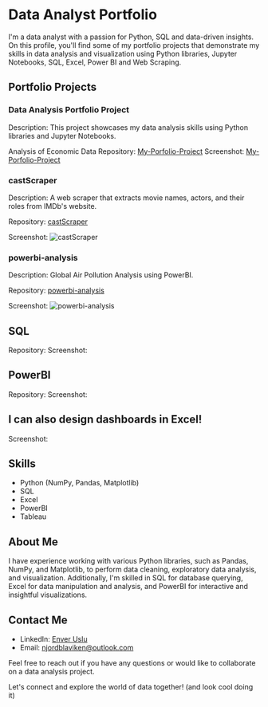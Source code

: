 # Data Analyst Portfolio

I'm a data analyst with a passion for Python, SQL and data-driven insights. On this profile, you'll find some of my portfolio projects that demonstrate my skills in data analysis and visualization using Python libraries, Jupyter Notebooks, SQL, Excel, Power BI and Web Scraping.

## Portfolio Projects

### Data Analysis Portfolio Project 

Description: This project showcases my data analysis skills using Python libraries and Jupyter Notebooks.

Analysis of Economic Data
Repository: [My-Porfolio-Project](https://github.com/enverUslu/My-Porfolio-Project/)
Screenshot: [My-Porfolio-Project]()

### castScraper

Description: A web scraper that extracts movie names, actors, and their roles from IMDb's website.

Repository: [castScraper](https://github.com/enverUslu/castScraper)

Screenshot:
![castScraper](path/to/castScraper-screenshot.png)

### powerbi-analysis

Description: Global Air Pollution Analysis using PowerBI.

Repository: [powerbi-analysis](https://github.com/enverUslu/powerbi-analysis)

Screenshot:
![powerbi-analysis](path/to/powerbi-analysis-screenshot.png)


## SQL
Repository:
Screenshot: 



## PowerBI
Repository:
Screenshot:

## I can also design dashboards in Excel!
Screenshot:




## Skills

- Python (NumPy, Pandas, Matplotlib)
- SQL
- Excel
- PowerBI
- Tableau

## About Me

I have experience working with various Python libraries, such as Pandas, NumPy, and Matplotlib, to perform data cleaning, exploratory data analysis, and visualization. Additionally, I'm skilled in SQL for database querying, Excel for data manipulation and analysis, and PowerBI for interactive and insightful visualizations.

## Contact Me

- LinkedIn: [Enver Uslu](https://www.linkedin.com/in/enverUslu)
- Email: njordblaviken@outlook.com

Feel free to reach out if you have any questions or would like to collaborate on a data analysis project.

Let's connect and explore the world of data together! (and look cool doing it)

